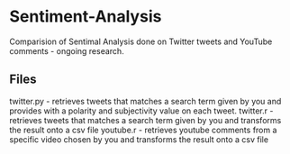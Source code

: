 # Sentiment-Analysis
Comparision of Sentimal Analysis done on Twitter tweets and YouTube comments - ongoing research.

## Files
twitter.py - retrieves tweets that matches a search term given by you and provides with a polarity and subjectivity value on each tweet.
twitter.r - retrieves tweets that matches a search term given by you and transforms the result onto a csv file
youtube.r - retrieves youtube comments from a specific video chosen by you and transforms the result onto a csv file